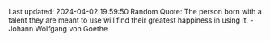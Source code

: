 Last updated: 2024-04-02 19:59:50
Random Quote: The person born with a talent they are meant to use will find their greatest happiness in using it. - Johann Wolfgang von Goethe